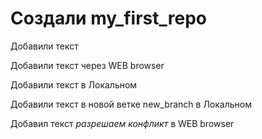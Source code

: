 ﻿# Создали my_first_repo

Добавили текст

Добавили текст через WEB browser

Добавили текст в Локальном

Добавили текст в новой ветке new_branch в Локальном

Добавил текст _разрешаем конфликт_ в WEB browser
